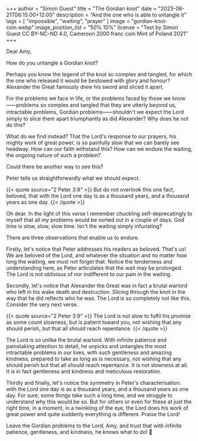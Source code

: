 +++
author = "Simon Guest"
title = "The Gordian knot"
date = "2023-06-21T06:15:00+12:00"
description = "And the one who is able to untangle it"
tags = [ "impossible", "waiting", "prayer" ]
image = "gordian-knot-coin.webp"
image_position_list = "50% 10%"
license = "Text by Simon Guest CC BY-NC-ND 4.0, Cameroon 2000 franc coin Mint of Poland 2021"
+++

Dear Amy,

How do you untangle a Gordian knot?

Perhaps you know the legend of the knot so complex and tangled, for which the one who released it would be bestowed with glory and honour? Alexander the Great famously drew his sword and sliced it apart.

For the problems we face in life, or the problems faced by those we know⸺problems so complex and tangled that they are utterly beyond us, intractable problems, Gordian problems⸺shouldn't we expect the Lord simply to slice them apart triumphantly as did Alexander? Why does he not do this?

What do we find instead? That the Lord's response to our prayers, his mighty work of great power, is so painfully slow that we can barely see headway. How can our faith withstand this? How can we endure the waiting, the ongoing nature of such a problem?

Could there be another way to see this?

Peter tells us straightforwardly what we should expect.

{{< quote source="2 Peter 3:8" >}}
But do not overlook this one fact, beloved, that with the Lord one day is as a thousand years, and a thousand years as one day.
{{< /quote >}}

Oh dear. In the light of this verse I remember chuckling self-deprecatingly to myself that all my problems would be sorted out in a couple of days. God time is slow, slow, slow time. Isn't the waiting simply infuriating?

There are three observations that enable us to endure.

Firstly, let's notice that Peter addresses his readers as beloved. That's us! We are beloved of the Lord, and whatever the situation and no matter how long the waiting, we must not forget that. Notice the tenderness and understanding here, as Peter articulates that the wait may be prolonged. The Lord is not oblivious of nor indifferent to our pain in the waiting.

Secondly, let's notice that Alexander the Great was in fact a brutal warlord who left in his wake death and destruction. Slicing through the knot in the way that he did reflects who he was. The Lord is so completely not like this. Consider the very next verse.

{{< quote source="2 Peter 3:9" >}}
The Lord is not slow to fulfil his promise as some count slowness, but is patient toward you, not wishing that any should perish, but that all should reach repentance.
{{< /quote >}}

The Lord is so unlike the brutal warlord. With infinite patience and painstaking attention to detail, he unpicks and untangles the most intractable problems in our lives, with such gentleness and amazing kindness, prepared to take as long as is necessary, not wishing that any should perish but that all should reach repentance. It is not slowness at all. It is in fact gentleness and kindness and meticulous restoration.

Thirdly and finally, let's notice the symmetry in Peter's characterisation: with the Lord one day is as a thousand years, and a thousand years as one day. For sure, some things take such a long time, and we struggle to understand why this would be so. But for others or even for these at just the right time, in a moment, in a twinkling of the eye, the Lord does his work of great power and quite suddenly everything is different. Praise the Lord!

Leave the Gordian problems to the Lord, Amy, and trust that with infinite patience, gentleness, and kindness, he knows what to do! 🙏
